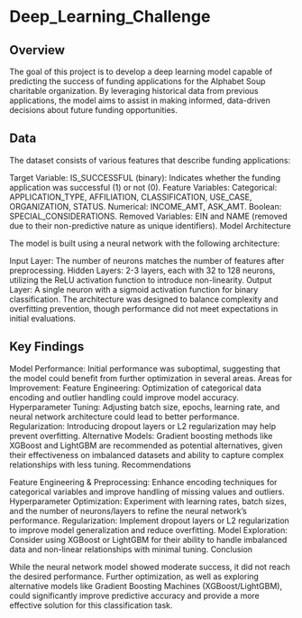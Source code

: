 # Deep_Learning_Challenge
## Overview

The goal of this project is to develop a deep learning model capable of predicting the success of funding applications for the Alphabet Soup charitable organization. By leveraging historical data from previous applications, the model aims to assist in making informed, data-driven decisions about future funding opportunities.

## Data

The dataset consists of various features that describe funding applications:

Target Variable:
IS_SUCCESSFUL (binary): Indicates whether the funding application was successful (1) or not (0).
Feature Variables:
Categorical: APPLICATION_TYPE, AFFILIATION, CLASSIFICATION, USE_CASE, ORGANIZATION, STATUS.
Numerical: INCOME_AMT, ASK_AMT.
Boolean: SPECIAL_CONSIDERATIONS.
Removed Variables:
EIN and NAME (removed due to their non-predictive nature as unique identifiers).
Model Architecture

The model is built using a neural network with the following architecture:

Input Layer: The number of neurons matches the number of features after preprocessing.
Hidden Layers: 2-3 layers, each with 32 to 128 neurons, utilizing the ReLU activation function to introduce non-linearity.
Output Layer: A single neuron with a sigmoid activation function for binary classification.
The architecture was designed to balance complexity and overfitting prevention, though performance did not meet expectations in initial evaluations.

## Key Findings

Model Performance: Initial performance was suboptimal, suggesting that the model could benefit from further optimization in several areas.
Areas for Improvement:
Feature Engineering: Optimization of categorical data encoding and outlier handling could improve model accuracy.
Hyperparameter Tuning: Adjusting batch size, epochs, learning rate, and neural network architecture could lead to better performance.
Regularization: Introducing dropout layers or L2 regularization may help prevent overfitting.
Alternative Models: Gradient boosting methods like XGBoost and LightGBM are recommended as potential alternatives, given their effectiveness on imbalanced datasets and ability to capture complex relationships with less tuning.
Recommendations

Feature Engineering & Preprocessing: Enhance encoding techniques for categorical variables and improve handling of missing values and outliers.
Hyperparameter Optimization: Experiment with learning rates, batch sizes, and the number of neurons/layers to refine the neural network’s performance.
Regularization: Implement dropout layers or L2 regularization to improve model generalization and reduce overfitting.
Model Exploration: Consider using XGBoost or LightGBM for their ability to handle imbalanced data and non-linear relationships with minimal tuning.
Conclusion

While the neural network model showed moderate success, it did not reach the desired performance. Further optimization, as well as exploring alternative models like Gradient Boosting Machines (XGBoost/LightGBM), could significantly improve predictive accuracy and provide a more effective solution for this classification task.
